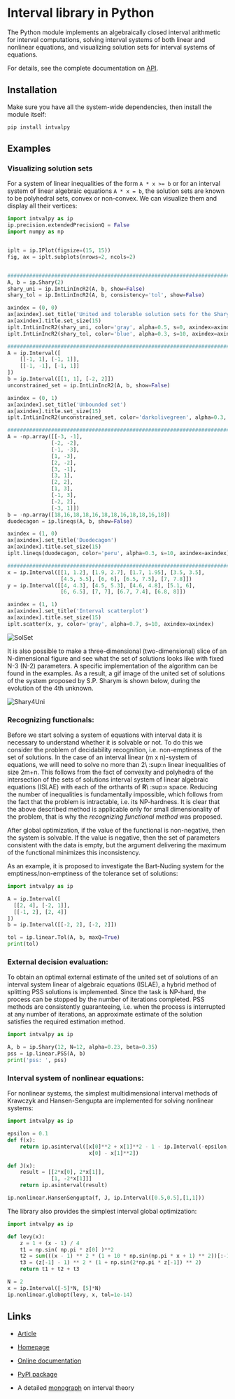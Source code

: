 # Interval library in Python

The Python module implements an algebraically closed interval arithmetic for interval computations, solving interval systems of both
linear and nonlinear equations, and visualizing solution sets for interval systems of equations.

For details, see the complete documentation on [API](https://intvalpy.readthedocs.io/ru/latest/index.html).

## Installation

Make sure you have all the system-wide dependencies, then install the module itself:
```
pip install intvalpy
```

## Examples

### Visualizing solution sets

For a system of linear inequalities of the form ``A * x >= b`` or for an interval system of linear algebraic equations ``A * x = b``,
the solution sets are known to be polyhedral sets, convex or non-convex. We can visualize them and display all their vertices:

```python
import intvalpy as ip
ip.precision.extendedPrecisionQ = False
import numpy as np


iplt = ip.IPlot(figsize=(15, 15))
fig, ax = iplt.subplots(nrows=2, ncols=2)


#########################################################################
A, b = ip.Shary(2)
shary_uni = ip.IntLinIncR2(A, b, show=False)
shary_tol = ip.IntLinIncR2(A, b, consistency='tol', show=False)

axindex = (0, 0)
ax[axindex].set_title('United and tolerable solution sets for the Shary interval system')
ax[axindex].title.set_size(15)
iplt.IntLinIncR2(shary_uni, color='gray', alpha=0.5, s=0, axindex=axindex)
iplt.IntLinIncR2(shary_tol, color='blue', alpha=0.3, s=10, axindex=axindex)

#########################################################################
A = ip.Interval([
    [[-1, 1], [-1, 1]],
    [[-1, -1], [-1, 1]]
])
b = ip.Interval([[1, 1], [-2, 2]])
unconstrained_set = ip.IntLinIncR2(A, b, show=False)

axindex = (0, 1)
ax[axindex].set_title('Unbounded set')
ax[axindex].title.set_size(15)
iplt.IntLinIncR2(unconstrained_set, color='darkolivegreen', alpha=0.3, s=10, axindex=axindex)

#########################################################################
A = -np.array([[-3, -1],
              [-2, -2],
              [-1, -3],
              [1, -3],
              [2, -2],
              [3, -1],
              [3, 1],
              [2, 2],
              [1, 3],
              [-1, 3],
              [-2, 2],
              [-3, 1]])
b = -np.array([18,16,18,18,16,18,18,16,18,18,16,18])
duodecagon = ip.lineqs(A, b, show=False)

axindex = (1, 0)
ax[axindex].set_title('Duodecagon')
ax[axindex].title.set_size(15)
iplt.lineqs(duodecagon, color='peru', alpha=0.3, s=10, axindex=axindex)

#########################################################################
x = ip.Interval([[1, 1.2], [1.9, 2.7], [1.7, 1.95], [3.5, 3.5],
                 [4.5, 5.5], [6, 6], [6.5, 7.5], [7, 7.8]])
y = ip.Interval([[4, 4.3], [4.5, 5.3], [4.6, 4.8], [5.1, 6],
                 [6, 6.5], [7, 7], [6.7, 7.4], [6.8, 8]])

axindex = (1, 1)
ax[axindex].set_title('Interval scatterplot')
ax[axindex].title.set_size(15)
iplt.scatter(x, y, color='gray', alpha=0.7, s=10, axindex=axindex)
```
![SolSet](https://raw.githubusercontent.com/AndrosovAS/intvalpy/master/examples/SolSet.png)

It is also possible to make a three-dimensional (two-dimensional) slice of an N-dimensional figure and see what the set of solutions looks like
with fixed N-3 (N-2) parameters. A specific implementation of the algorithm can be found in the examples.
As a result, a gif image of the united set of solutions of the system proposed by S.P. Sharym is shown below, during the evolution of the 4th unknown.

![Shary4Uni](https://raw.githubusercontent.com/AndrosovAS/intvalpy/master/examples/Shary4Uni.gif)

### Recognizing functionals:

Before we start solving a system of equations with interval data it is necessary to understand whether it is solvable or not.
To do this we consider the problem of decidability recognition, i.e. non-emptiness of the set of solutions.
In the case of an interval linear (m x n)-system of equations, we will need to solve no more than 2\ :sup:`n`
linear inequalities of size 2m+n. This follows from the fact of convexity and polyhedra of the intersection of the sets of solutions
interval system of linear algebraic equations (ISLAE) with each of the orthants of **R**\ :sup:`n` space.
Reducing the number of inequalities is fundamentally impossible, which follows from the fact that the problem is intractable,
i.e. its NP-hardness. It is clear that the above described method is applicable only for small dimensionality of the problem,
that is why the *recognizing functional method* was proposed.

After global optimization, if the value of the functional is non-negative, then the system is solvable. If the value is negative,
then the set of parameters consistent with the data is empty, but the argument delivering the maximum of the functional minimizes this inconsistency.

As an example, it is proposed to investigate the Bart-Nuding system for the emptiness/non-emptiness of the tolerance set of solutions:

```python
import intvalpy as ip

A = ip.Interval([
  [[2, 4], [-2, 1]],
  [[-1, 2], [2, 4]]
])
b = ip.Interval([[-2, 2], [-2, 2]])

tol = ip.linear.Tol(A, b, maxQ=True)
print(tol)
```

### External decision evaluation:

To obtain an optimal external estimate of the united set of solutions of an interval system linear of algebraic equations (ISLAE),
a hybrid method of splitting PSS solutions is implemented. Since the task is NP-hard, the process can be stopped by the number of iterations completed.
PSS methods are consistently guaranteeing, i.e. when the process is interrupted at any number of iterations, an approximate estimate of the solution satisfies the required estimation method.

```python
import intvalpy as ip

A, b = ip.Shary(12, N=12, alpha=0.23, beta=0.35)
pss = ip.linear.PSS(A, b)
print('pss: ', pss)
```

### Interval system of nonlinear equations:

For nonlinear systems, the simplest multidimensional interval methods of Krawczyk and Hansen-Sengupta are implemented for solving nonlinear systems:

```python
import intvalpy as ip

epsilon = 0.1
def f(x):
    return ip.asinterval([x[0]**2 + x[1]**2 - 1 - ip.Interval(-epsilon, epsilon),
                          x[0] - x[1]**2])

def J(x):    
    result = [[2*x[0], 2*x[1]],
              [1, -2*x[1]]]
    return ip.asinterval(result)

ip.nonlinear.HansenSengupta(f, J, ip.Interval([0.5,0.5],[1,1]))
```

The library also provides the simplest interval global optimization:

```python
import intvalpy as ip

def levy(x):
    z = 1 + (x - 1) / 4
    t1 = np.sin( np.pi * z[0] )**2
    t2 = sum(((x - 1) ** 2 * (1 + 10 * np.sin(np.pi * x + 1) ** 2))[:-1])
    t3 = (z[-1] - 1) ** 2 * (1 + np.sin(2*np.pi * z[-1]) ** 2)
    return t1 + t2 + t3

N = 2
x = ip.Interval([-5]*N, [5]*N)
ip.nonlinear.globopt(levy, x, tol=1e-14)
```

Links
-----

* [Article](<https://www.researchgate.net/publication/371587916_IntvalPy_-_a_Python_Interval_Computation_Library>)

* [Homepage](<https://github.com/AndrosovAS/intvalpy>)

* [Online documentation](<https://intvalpy.readthedocs.io/ru/latest/#>)

* [PyPI package](<https://pypi.org/project/intvalpy/>)

* A detailed [monograph](<http://www.nsc.ru/interval/Library/InteBooks/SharyBook.pdf>) on interval theory
